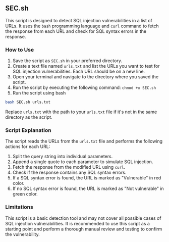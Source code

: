 ## SEC.sh

This script is designed to detect SQL injection vulnerabilities in a list of URLs. It uses the `bash` programming language and `curl` command to fetch the response from each URL and check for SQL syntax errors in the response.

### How to Use

1. Save the script as `SEC.sh` in your preferred directory.
2. Create a text file named `urls.txt` and list the URLs you want to test for SQL injection vulnerabilities. Each URL should be on a new line.
3. Open your terminal and navigate to the directory where you saved the script.
4. Run the script by executing the following command:
`
chmod +x SEC.sh
`
5. Run the script using bash
```bash
bash SEC.sh urls.txt
```
Replace `urls.txt` with the path to your `urls.txt` file if it's not in the same directory as the script.

### Script Explanation

The script reads the URLs from the `urls.txt` file and performs the following actions for each URL:

1. Split the query string into individual parameters.
2. Append a single quote to each parameter to simulate SQL injection.
3. Fetch the response from the modified URL using `curl`.
4. Check if the response contains any SQL syntax errors.
5. If a SQL syntax error is found, the URL is marked as "Vulnerable" in red color.
6. If no SQL syntax error is found, the URL is marked as "Not vulnerable" in green color.

### Limitations

This script is a basic detection tool and may not cover all possible cases of SQL injection vulnerabilities. It is recommended to use this script as a starting point and perform a thorough manual review and testing to confirm the vulnerability.
